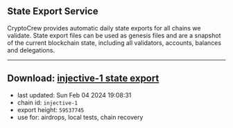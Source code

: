 ## State Export Service
CryptoCrew provides automatic daily state exports for all chains we validate. State export files can be used as genesis files and are a snapshot of the current blockchain state, including all validators, accounts, balances and delegations.

---
**Download: [injective-1 state export](https://dl.ccvalidators.com/SERVICE/injective/injective-1_export_59537745.json)**
---

- last updated: Sun Feb 04 2024 19:08:31
- chain id: `injective-1`
- export height: `59537745`
- use for: airdrops, local tests, chain recovery
